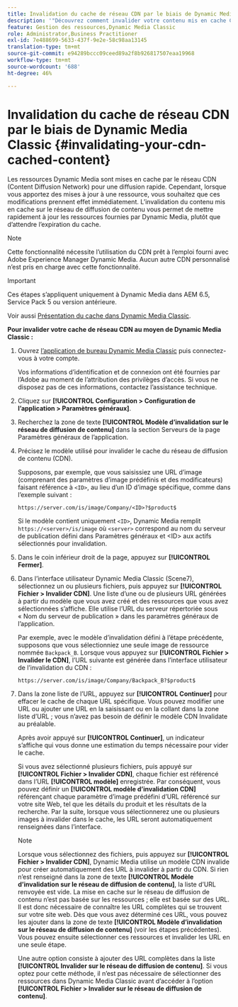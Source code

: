```yaml
---
title: Invalidation du cache de réseau CDN par le biais de Dynamic Media Classic
description: '"Découvrez comment invalider votre contenu mis en cache CDN (Content Diffusion Network) afin de vous permettre de mettre rapidement à jour les ressources fournies par Dynamic Media, au lieu d’attendre l’expiration du cache."'
feature: Gestion des ressources,Dynamic Media Classic
role: Administrator,Business Practitioner
exl-id: 7e488699-5633-437f-9e2e-58c98aa13145
translation-type: tm+mt
source-git-commit: e94289bccc09ceed89a2f8b926817507eaa19968
workflow-type: tm+mt
source-wordcount: '688'
ht-degree: 46%

---
```


# Invalidation du cache de réseau CDN par le biais de Dynamic Media Classic {#invalidating-your-cdn-cached-content}

Les ressources Dynamic Media sont mises en cache par le réseau CDN (Content Diffusion Network) pour une diffusion rapide. Cependant, lorsque vous apportez des mises à jour à une ressource, vous souhaitez que ces modifications prennent effet immédiatement. L’invalidation du contenu mis en cache sur le réseau de diffusion de contenu vous permet de mettre rapidement à jour les ressources fournies par Dynamic Media, plutôt que d’attendre l’expiration du cache.

>[!NOTE]
>
>Cette fonctionnalité nécessite l’utilisation du CDN prêt à l’emploi fourni avec Adobe Experience Manager Dynamic Media. Aucun autre CDN personnalisé n’est pris en charge avec cette fonctionnalité.

>[!IMPORTANT]
>
>Ces étapes s’appliquent uniquement à Dynamic Media dans AEM 6.5, Service Pack 5 ou version antérieure. <!-- If you are using Dynamic Media in AEM as a Cloud Service, [use the new steps found here](/help/assets/invalidate-cdn-cache-dynamic-media.md). -->

Voir aussi [Présentation du cache dans Dynamic Media Classic](https://helpx.adobe.com/fr/experience-manager/scene7/kb/base/caching-questions/scene7-caching-overview.html).

**Pour invalider votre cache de réseau CDN au moyen de Dynamic Media Classic :**

1. Ouvrez [l’application de bureau Dynamic Media Classic](https://experienceleague.adobe.com/docs/dynamic-media-classic/using/getting-started/signing-out.html?lang=fr#getting-started) puis connectez-vous à votre compte.

   Vos informations d’identification et de connexion ont été fournies par l’Adobe au moment de l’attribution des privilèges d’accès. Si vous ne disposez pas de ces informations, contactez l’assistance technique.

1. Cliquez sur **[!UICONTROL Configuration > Configuration de l’application > Paramètres généraux]**.
1. Recherchez la zone de texte **[!UICONTROL Modèle d’invalidation sur le réseau de diffusion de contenu]** dans la section Serveurs de la page Paramètres généraux de l’application.

1. Précisez le modèle utilisé pour invalider le cache du réseau de diffusion de contenu (CDN).

   Supposons, par exemple, que vous saisissiez une URL d’image (comprenant des paramètres d’image prédéfinis et des modificateurs) faisant référence à `<ID>`, au lieu d’un ID d’image spécifique, comme dans l’exemple suivant :

   `https://server.com/is/image/Company/<ID>?$product$`

   Si le modèle contient uniquement `<ID>`, Dynamic Media remplit `https://<server>/is/image` où `<server>` correspond au nom du serveur de publication défini dans Paramètres généraux et &lt;ID> aux actifs sélectionnés pour invalidation.

1. Dans le coin inférieur droit de la page, appuyez sur **[!UICONTROL Fermer]**.
1. Dans l’interface utilisateur Dynamic Media Classic (Scene7), sélectionnez un ou plusieurs fichiers, puis appuyez sur **[!UICONTROL Fichier > Invalider CDN]**. Une liste d’une ou de plusieurs URL générées à partir du modèle que vous avez créé et des ressources que vous avez sélectionnées s’affiche. Elle utilise l’URL du serveur répertoriée sous « Nom du serveur de publication » dans les paramètres généraux de l’application.

   Par exemple, avec le modèle d’invalidation défini à l’étape précédente, supposons que vous sélectionniez une seule image de ressource nommée `Backpack_B`. Lorsque vous appuyez sur **[!UICONTROL Fichier > Invalider le CDN]**, l’URL suivante est générée dans l’interface utilisateur de l’invalidation du CDN :

   `https://server.com/is/image/Company/Backpack_B?$product$`

1. Dans la zone liste de l’URL, appuyez sur **[!UICONTROL Continuer]** pour effacer le cache de chaque URL spécifique. Vous pouvez modifier une URL ou ajouter une URL en la saisissant ou en la collant dans la zone liste d’URL ; vous n’avez pas besoin de définir le modèle CDN Invalidate au préalable.

   Après avoir appuyé sur **[!UICONTROL Continuer]**, un indicateur s’affiche qui vous donne une estimation du temps nécessaire pour vider le cache.

   Si vous avez sélectionné plusieurs fichiers, puis appuyé sur **[!UICONTROL Fichier > Invalider CDN]**, chaque fichier est référencé dans l’URL **[!UICONTROL modèle]** enregistrée. Par conséquent, vous pouvez définir un **[!UICONTROL modèle d’invalidation CDN]** référençant chaque paramètre d’image prédéfini d’URL référencé sur votre site Web, tel que les détails du produit et les résultats de la recherche. Par la suite, lorsque vous sélectionnerez une ou plusieurs images à invalider dans le cache, les URL seront automatiquement renseignées dans l’interface.

   >[!NOTE]
   >
   >Lorsque vous sélectionnez des fichiers, puis appuyez sur **[!UICONTROL Fichier > Invalider CDN]**, Dynamic Media utilise un modèle CDN invalide pour créer automatiquement des URL à invalider à partir du CDN. Si rien n’est renseigné dans la zone de texte **[!UICONTROL Modèle d’invalidation sur le réseau de diffusion de contenu]**, la liste d’URL renvoyée est vide. La mise en cache sur le réseau de diffusion de contenu n’est pas basée sur les ressources ; elle est basée sur des URL. Il est donc nécessaire de connaître les URL complètes qui se trouvent sur votre site web. Dès que vous avez déterminé ces URL, vous pouvez les ajouter dans la zone de texte **[!UICONTROL Modèle d’invalidation sur le réseau de diffusion de contenu]** (voir les étapes précédentes). Vous pouvez ensuite sélectionner ces ressources et invalider les URL en une seule étape.
   >
   >Une autre option consiste à ajouter des URL complètes dans la liste **[!UICONTROL Invalider sur le réseau de diffusion de contenu]**. Si vous optez pour cette méthode, il n’est pas nécessaire de sélectionner des ressources dans Dynamic Media Classic avant d’accéder à l’option **[!UICONTROL Fichier > Invalider sur le réseau de diffusion de contenu]**.
